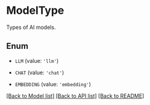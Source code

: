 # ModelType

Types of AI models.

## Enum

* `LLM` (value: `'llm'`)

* `CHAT` (value: `'chat'`)

* `EMBEDDING` (value: `'embedding'`)

[[Back to Model list]](../README.md#documentation-for-models) [[Back to API list]](../README.md#documentation-for-api-endpoints) [[Back to README]](../README.md)



